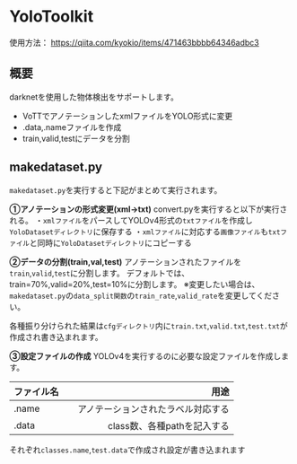 # YoloToolkit
使用方法： https://qiita.com/kyokio/items/471463bbbb64346adbc3

## 概要
darknetを使用した物体検出をサポートします。
- VoTTでアノテーションしたxmlファイルをYOLO形式に変更
- .data,.nameファイルを作成
- train,valid,testにデータを分割

## makedataset.py
`makedataset.py`を実行すると下記がまとめて実行されます。

**①アノテーションの形式変更(xml->txt)**
convert.pyを実行すると以下が実行される。
・`xmlファイル`をパースしてYOLOv4形式の`txtファイル`を作成し`YoloDatasetディレクトリ`に保存する
・`xmlファイル`に対応する`画像ファイル`も`txtファイル`と同時に`YoloDatasetディレクトリ`にコピーする

**②データの分割(train,val,test)**
アノテーションされたファイルを`train`,`valid`,`test`に分割します。
デフォルトでは、train=70%,valid=20%,test=10%に分割します。
※変更したい場合は、`makedataset.py`の`data_split関数`の`train_rate`,`valid_rate`を変更してください。

各種振り分けられた結果は`cfgディレクトリ`内に`train.txt`,`valid.txt`,`test.txt`が作成され書き込まれます。

**③設定ファイルの作成**
YOLOv4を実行するのに必要な設定ファイルを作成します。

|ファイル名　 |用途　　　　　　　　　　　　　　　|
|:-----------|------------------------------:|
| .name      |アノテーションされたラベル対応する|
| .data      |class数、各種pathを記入する　　　|

それぞれ`classes.name`,`test.data`で作成され設定が書き込まれます
